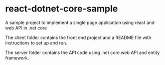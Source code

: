 # react-dotnet-core-sample
A sample project to implement a single page application using react and web API in  .net core 

The client folder contains the front end project and a README file with instructions to set up and run.

The server folder contains the API code using .net core web API and entity framework. 
